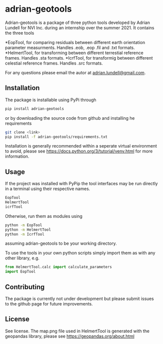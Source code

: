 # adrian-geotools
Adrian-geotools is a package of three python tools developed by Adrian Lundell for NVI Inc. during an internship over the summer 2021.
It contains the three tools 

*EopTool, for comparing residuals between different earth orientation parameter measurments. Handles .eob, .eop .fil and .txt formats.
*HelmertTool, for transforming between different terrestial reference frames. Handles .sta formats.
*IcrfTool, for transformig between different celestial reference frames. Handles .src formats.

For any questions please email the autor at adrian.lundell@gmail.com.

## Installation 
The package is installable using PyPi through

```bash
pip install adrian-geotools
```

or by downloading the source code from github and installing he requirements

```bash
git clone <link>
pip install -f adrian-geotools/requirements.txt
```

Installation is generally recommended within a seperate virtual environment to avoid, please see https://docs.python.org/3/tutorial/venv.html for more information.


## Usage 
If the project was installed with PyPip the tool interfaces may be run directly in a terminal using their respective names. 

```bash
EopTool
HelmertTool
icrfTool
```

Otherwise, run them as modules using

```bash
python -m EopTool
python -m HelmertTool
python -m IcrfTool
```

assuming adrian-geotools to be your working directory. 

To use the tools in your own python scripts simply import them as with any other library, e.g.

```python
from HelmertTool.calc import calculate_parameters
import EopTool  
```

## Contributing 

The package is currently not under development but please submit issues to the github page for future improvements.

## License 

See license. The map.png file used in HelmertTool is generated with the geopandas library, please see https://geopandas.org/about.html
